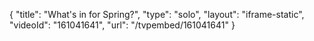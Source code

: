 {
    "title": "What's in for Spring?",
    "type": "solo",
    "layout": "iframe-static",
    "videoId": "161041641",
    "url": "\/tvpembed\/161041641"
}